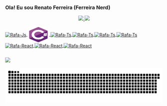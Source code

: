 ### Ola! Eu sou Renato Ferreira (Ferreira Nerd)

<div align="center">
  <a href="https://github.com/FerreiraNerd">
  <img height="135em" src="https://github-readme-stats.vercel.app/api?username=FerreiraNerd&show_icons=true&theme=dark&include_all_commits=true&count_private=true"/>
  <img height="135em" src="https://github-readme-stats.vercel.app/api/top-langs/?username=FerreiraNerd&layout=compact&langs_count=7&theme=dark"/>
</div>

 <!--Div Abaixo e para colocar as imagens da linguagens utilizadas -->
  <!--Video de referencia    https://www.youtube.com/watch?v=TsaLQAetPLU  -->
  <!--devicon.dev -->
 <div style="display: inline_block"><br>
  <img align="center" alt="Rafa-Js" height="50" width="70" src="https://cdn.jsdelivr.net/gh/devicons/devicon/icons/python/python-original-wordmark.svg">
  <img align="center" alt="Rafa-Csharp" height="50" width="70" src="https://raw.githubusercontent.com/devicons/devicon/master/icons/csharp/csharp-original.svg">
  <img align="center" alt="Rafa-Ts" height="50" width="70" src="https://cdn.jsdelivr.net/gh/devicons/devicon/icons/java/java-original-wordmark.svg">
  <img align="center" alt="Rafa-Ts" height="50" width="70" src="https://cdn.jsdelivr.net/gh/devicons/devicon/icons/mysql/mysql-original-wordmark.svg">
  <img align="center" alt="Rafa-Ts" height="60" width="80" src="https://cdn.jsdelivr.net/gh/devicons/devicon/icons/microsoftsqlserver/microsoftsqlserver-plain-wordmark.svg">
  <img align="center" alt="Rafa-Ts" height="70" width="90" src="https://cdn.jsdelivr.net/gh/devicons/devicon/icons/oracle/oracle-original.svg"> 
  <img align="center" alt="Rafa-React" height="70" width="90" src="https://cdn.jsdelivr.net/gh/devicons/devicon/icons/django/django-original.svg">
  <img align="center" alt="Rafa-React" height="70" width="90" src="https://upload.wikimedia.org/wikipedia/commons/4/49/TOTVS_pos.jpg">
  <img align="center" alt="Rafa-React" height="70" width="90" src="https://b3k6h8p5.rocketcdn.me/wp-content/uploads/2021/07/udemy.png">
</div>

  ##
<!--Div Abaixo Informações das redes sociais -->
  
  <div> 
  <a href="https://www.youtube.com/channel/UCWaw3qkvxqhrb7Vzq5a2xFw" target="_blank"><img src="https://img.shields.io/badge/YouTube-FF0000?style=for-the-badge&logo=youtube&logoColor=white" target="_blank"></a>
 
  </div>
  
  ![Snake animation](https://github.com/FerreiraNerd/FerreiraNerd/blob/output/github-contribution-grid-snake.svg)
